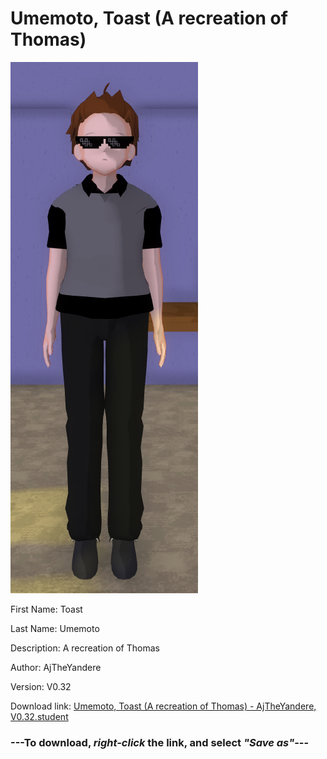 # Umemoto, Toast (A recreation of Thomas)

<img src = "https://raw.githubusercontent.com/Arbiter1223/Daigaku-Gurashi-Custom-Students/master/Students/Files/Umemoto%2C%20Toast%20(A%20recreation%20of%20Thomas).png">

First Name: Toast

Last Name: Umemoto

Description: A recreation of Thomas

Author: AjTheYandere

Version: V0.32

Download link: <a href="https://raw.githubusercontent.com/Arbiter1223/Daigaku-Gurashi-Custom-Students/master/Students/Files/Umemoto%2C%20Toast%20(A%20recreation%20of%20Thomas)%20-%20AjTheYandere%2C%20V0.32.student">Umemoto, Toast (A recreation of Thomas) - AjTheYandere, V0.32.student</a>

### ---**To download, _right-click_ the link, and select _"Save as"_**---

